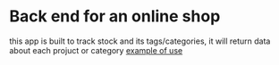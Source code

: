 # Back end for an online shop
this app is built to track stock and its tags/categories, it will return data about each projuct or category
[example of use](https://watch.screencastify.com/v/1nIzN2AwK0h3W29wbz6B)
